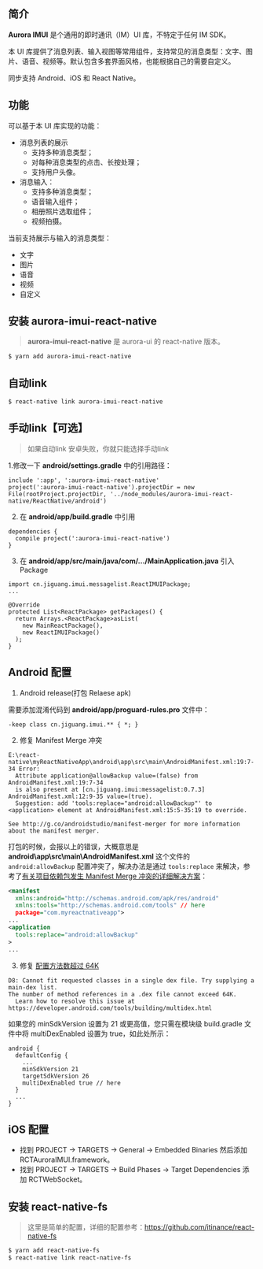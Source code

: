 ## 简介

**Aurora IMUI** 是个通用的即时通讯（IM）UI 库，不特定于任何 IM SDK。

本 UI 库提供了消息列表、输入视图等常用组件，支持常见的消息类型：文字、图片、语音、视频等。默认包含多套界面风格，也能根据自己的需要自定义。

同步支持 Android、iOS 和 React Native。

## 功能

可以基于本 UI 库实现的功能：

- 消息列表的展示
  - 支持多种消息类型；
  - 对每种消息类型的点击、长按处理；
  - 支持用户头像。
- 消息输入：
  - 支持多种消息类型；
  - 语音输入组件；
  - 相册照片选取组件；
  - 视频拍摄。

当前支持展示与输入的消息类型：

- 文字
- 图片
- 语音
- 视频
- 自定义

## 安装 aurora-imui-react-native

> **aurora-imui-react-native** 是 aurora-ui 的 react-native 版本。

```bash
$ yarn add aurora-imui-react-native
```

## 自动link

```bash
$ react-native link aurora-imui-react-native
```

## 手动link【可选】

> 如果自动link 安卓失败，你就只能选择手动link

1.修改一下 **android/settings.gradle** 中的引用路径：

```
include ':app', ':aurora-imui-react-native'
project(':aurora-imui-react-native').projectDir = new File(rootProject.projectDir, '../node_modules/aurora-imui-react-native/ReactNative/android')
```

2. 在 **android/app/build.gradle** 中引用

```
dependencies {
  compile project(':aurora-imui-react-native')
}
```

3. 在 **android/app/src/main/java/com/.../MainApplication.java** 引入 Package

```
import cn.jiguang.imui.messagelist.ReactIMUIPackage;
...

@Override
protected List<ReactPackage> getPackages() {
  return Arrays.<ReactPackage>asList(
    new MainReactPackage(),
    new ReactIMUIPackage()
  );
}
```

## Android 配置

1. Android release(打包 Relaese apk)

需要添加混淆代码到 **android/app/proguard-rules.pro** 文件中：

```
-keep class cn.jiguang.imui.** { *; }
```

2. 修复 Manifest Merge 冲突

```
E:\react-native\myReactNativeApp\android\app\src\main\AndroidManifest.xml:19:7-34 Error:
  Attribute application@allowBackup value=(false) from AndroidManifest.xml:19:7-34
  is also present at [cn.jiguang.imui:messagelist:0.7.3] AndroidManifest.xml:12:9-35 value=(true).
  Suggestion: add 'tools:replace="android:allowBackup"' to <application> element at AndroidManifest.xml:15:5-35:19 to override.

See http://g.co/androidstudio/manifest-merger for more information about the manifest merger.
```

打包的时候，会报以上的错误，大概意思是 **android\app\src\main\AndroidManifest.xml** 这个文件的 `android:allowBackup` 配置冲突了，解决办法是通过 `tools:replace` 来解决，参考了[有关项目依赖包发生 Manifest Merge 冲突的详细解决方案](http://t.cn/RKqQPI6)：

```xml
<manifest
  xmlns:android="http://schemas.android.com/apk/res/android"
  xmlns:tools="http://schemas.android.com/tools" // here
  package="com.myreactnativeapp">
...
<application
  tools:replace="android:allowBackup"
>
...
```

3. 修复 [配置方法数超过 64K](https://developer.android.com/tools/building/multidex.html)

```
D8: Cannot fit requested classes in a single dex file. Try supplying a main-dex list.
The number of method references in a .dex file cannot exceed 64K.
  Learn how to resolve this issue at https://developer.android.com/tools/building/multidex.html
```

如果您的 minSdkVersion 设置为 21 或更高值，您只需在模块级 build.gradle 文件中将 multiDexEnabled 设置为 true，如此处所示：

```
android {
  defaultConfig {
    ...
    minSdkVersion 21
    targetSdkVersion 26
    multiDexEnabled true // here
  }
  ...
}
```

## iOS 配置

- 找到 PROJECT -> TARGETS -> General -> Embedded Binaries 然后添加 RCTAuroraIMUI.framework。
- 找到 PROJECT -> TARGETS -> Build Phases -> Target Dependencies 添加 RCTWebSocket。

## 安装 react-native-fs

> 这里是简单的配置，详细的配置参考：https://github.com/itinance/react-native-fs

```bash
$ yarn add react-native-fs
$ react-native link react-native-fs
```
